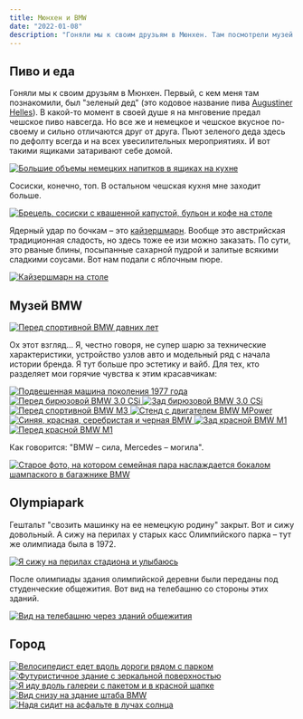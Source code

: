 ```yaml
---
title: Мюнхен и BMW
date: "2022-01-08"
description: "Гоняли мы к своим друзьям в Мюнхен. Там посмотрели музей BMW, съели баварские сосески и сделали немного фоток в городе."
---
```


## Пиво и еда
Гоняли мы к своим друзьям в Мюнхен. Первый, с кем меня там познакомили, был "зеленый дед" (это кодовое название пива [Augustiner Helles](https://www.beermerchants.com/augustiner-helles)). В какой-то момент в своей душе я на мнговение предал чешское пиво навсегда. Но все же и немецкое и чешское вкусное по-своему и сильно отличаются друг от друга. Пьют зеленого деда здесь по дефолту всегда и на всех увесилительных мероприятиях. И вот такими ящиками затаривают себе домой.

<a href="https://dl.dropboxusercontent.com/s/sk9uwnq0zaxz5gp/beer.jpg?dl=0" target="_blank" rel="noreferrer">
    <img src="https://dl.dropboxusercontent.com/s/gtohw74x24xrycx/beer-imresizer.jpeg?dl=0" alt="Большие объемы немецких напитков в ящиках на кухне" title="Большие объемы немецких напитков в ящиках на кухне"/>
</a>

Сосиски, конечно, топ. В остальном чешская кухня мне заходит больше.

<a href="https://dl.dropboxusercontent.com/s/jfiaih10khie4wg/german%20food.jpg?dl=0" target="_blank" rel="noreferrer">
    <img src="https://dl.dropboxusercontent.com/s/rr9wsv620lgg8fn/german%20food-imresizer.jpeg?dl=0" alt="Брецель, сосиски с квашенной капустой, бульон и кофе на столе" title="Брецель, сосиски с квашенной капустой, бульон и кофе на столе"/>
</a>

Ядерный удар по бочкам – это [кайзершмарн](https://en.wikipedia.org/wiki/Kaiserschmarrn). Вообще это австрийская традиционная сладость, но здесь тоже ее изи можно заказать. По сути, это рваные блины, посыпанные сахарной пудрой и залитые всякими сладкими соусами. Вот нам подали с яблочным пюре.

<a href="https://dl.dropboxusercontent.com/s/o0pfyqhhpfaf0x9/german%20sweets.jpg?dl=0" target="_blank" rel="noreferrer">
    <img src="https://dl.dropboxusercontent.com/s/0dmmxppqloes51l/german%20sweets-imresizer.jpeg?dl=0" alt="Кайзершмарн на столе" title="Кайзершмарн на столе"/>
</a>

## Музей BMW
<a href="https://dl.dropboxusercontent.com/s/irtiyniwkhew56f/bmw%204.jpg?dl=0" target="_blank" rel="noreferrer">
    <img src="https://dl.dropboxusercontent.com/s/4b9ychpoircgd5w/bmw%204-imresizer.jpeg?dl=0" alt="Перед спортивной BMW давних лет" title="Перед спортивной BMW давних лет"/>
</a>

Ох этот взгляд... Я, честно говоря, не супер шарю за технические характеристики, устройство узлов авто и модельный ряд с начала истории бренда. Я тут больше про эстетику и вайб. Для тех, кто разделяет мои горячие чувства к этим красавчикам:

<a href="https://dl.dropboxusercontent.com/s/na4kz79td8yrg4c/bmw%201.jpg?dl=0" target="_blank" rel="noreferrer">
    <img src="https://dl.dropboxusercontent.com/s/vsngvomv40c8czb/bmw%201-imresizer.jpeg?dl=0" alt="Подвешенная машина поколения 1977 года" title="Подвешенная машина поколения 1977 года"/>
</a>

<a href="https://dl.dropboxusercontent.com/s/1l57v9nlclk8zqs/bmw%202.jpg?dl=0" target="_blank" rel="noreferrer">
    <img src="https://dl.dropboxusercontent.com/s/hh33w2e95jcnewc/bmw%202-imresizer.jpeg?dl=0" alt="Перед бирюзовой BMW 3.0 CSi" title="Перед бирюзовой BMW 3.0 CSi"/>
</a>

<a href="https://dl.dropboxusercontent.com/s/uf1k6dx1t1izea7/bmw%203.jpg?dl=0" target="_blank" rel="noreferrer">
    <img src="https://dl.dropboxusercontent.com/s/au2aoxvsfdkq9l4/bmw%203-imresizer.jpeg?dl=0" alt="Зад бирюзовой BMW 3.0 CSi" title="Зад бирюзовой BMW 3.0 CSi"/>
</a>

<a href="https://dl.dropboxusercontent.com/s/0zigigbc1uq6s9j/bmw%205.jpg?dl=0" target="_blank" rel="noreferrer">
    <img src="https://dl.dropboxusercontent.com/s/vqpyhcjuexp18li/bmw%205-imresizer.jpeg?dl=0" alt="Перед спортивной BMW M3" title="Перед спортивной BMW M3"/>
</a>

<a href="hhttps://dl.dropboxusercontent.com/s/122bcn6jog7zvs9/engine.jpg?dl=0" target="_blank" rel="noreferrer">
    <img src="https://dl.dropboxusercontent.com/s/0b0obslkdlnfco5/engine-imresizer.jpeg?dl=0" alt="Стенд с двигателем BMW MPower" title="Стенд с двигателем BMW MPower"/>
</a>

<a href="https://dl.dropboxusercontent.com/s/1de6ai3kofl90jn/bmw%208.jpg?dl=0" target="_blank" rel="noreferrer">
    <img src="https://dl.dropboxusercontent.com/s/341osevnl65rihw/bmw%208-imresizer.jpeg?dl=0" alt="Синяя, красная, серебристая и черная BMW" title="Синяя, красная, серебристая и черная BMW"/>
</a>

<a href="https://dl.dropboxusercontent.com/s/y0jlgh976jezifv/bmw%209.jpg?dl=0" target="_blank" rel="noreferrer">
    <img src="https://dl.dropboxusercontent.com/s/dmgsw4b7vb7pikn/bmw%209-imresizer.jpeg?dl=0" alt="Зад красной BMW M1" title="Зад красной BMW M1"/>
</a>

<a href="https://dl.dropboxusercontent.com/s/4ld4ulmw9bunpu2/bmw%2010.jpg?dl=0" target="_blank" rel="noreferrer">
    <img src="https://dl.dropboxusercontent.com/s/1q9s6n1wns01zhc/bmw%2010-imresizer.jpeg?dl=0" alt="Перед красной BMW M1" title="Перед красной BMW M1"/>
</a>

Как говорится: "BMW – сила, Mercedes – могила".

<a href="https://dl.dropboxusercontent.com/s/thxoug3imnhtjag/bmw%207.jpg?dl=0" target="_blank" rel="noreferrer">
    <img src="https://dl.dropboxusercontent.com/s/3lpmaarz6zgs6o2/bmw%207-imresizer.jpeg?dl=0" alt="Старое фото, на котором семейная пара наслаждается бокалом шампаского в багажнике BMW" title="Старое фото, на котором семейная пара наслаждается бокалом шампаского в багажнике BMW"/>
</a>

## Olympiapark
Гештальт "свозить машинку на ее немецкую родину" закрыт. Вот и сижу довольный. А сижу на перилах у старых касс Олимпийского парка – тут же олимпиада была в 1972.

<a href="https://dl.dropboxusercontent.com/s/4945ptlibixput9/olympic%20park.jpg?dl=0" target="_blank" rel="noreferrer">
    <img src="https://dl.dropboxusercontent.com/s/j2jupl0bic031nx/olympic%20park-imresizer.jpeg?dl=0" alt="Я сижу на перилах стадиона и улыбаюсь" title="Я сижу на перилах стадиона и улыбаюсь"/>
</a>

После олимпиады здания олимпийской деревни были переданы под студенческие общежития. Вот вид на телебашню со стороны этих зданий.

<a href="https://dl.dropboxusercontent.com/s/bh289i8ezz5hxp0/tv%20tower.jpg?dl=0" target="_blank" rel="noreferrer">
    <img src="https://dl.dropboxusercontent.com/s/p6p8sls1ralxiug/tv%20tower-imresizer.jpeg?dl=0" alt="Вид на телебашню через зданий общежития" title="Вид на телебашню через зданий общежития"/>
</a>

## Город
<a href="https://dl.dropboxusercontent.com/s/en0ngjzkahzwwqm/cyclist.jpg?dl=0" target="_blank" rel="noreferrer">
    <img src="https://dl.dropboxusercontent.com/s/e2t0im59fmb50l7/cyclist-imresizer.jpeg?dl=0" alt="Велосипедист едет вдоль дороги рядом с парком" title="Велосипедист едет вдоль дороги рядом с парком"/>
</a>

<a href="https://dl.dropboxusercontent.com/s/sajix1qlp6g0uwb/museum%20view.jpg?dl=0" target="_blank" rel="noreferrer">
    <img src="https://dl.dropboxusercontent.com/s/7ithfg05leg7ccz/museum%20view-imresizer.jpeg?dl=0" alt="Футуристичное здание с зеркальной поверхностью" title="Футуристичное здание с зеркальной поверхностью"/>
</a>

<a href="https://dl.dropboxusercontent.com/s/qlj9qsp2mlnm8pt/walking%20legend.jpg?dl=0" target="_blank" rel="noreferrer">
    <img src="https://dl.dropboxusercontent.com/s/ujfdzslh8bpc7s4/walking%20legend-imresizer.jpeg?dl=0" alt="Я иду вдоль галереи с пакетом и в красной шапке" title="Я иду вдоль галереи с пакетом и в красной шапке"/>
</a>

<a href="https://dl.dropboxusercontent.com/s/e97dewkj7rqb5qb/bmw%20headquarter.jpg?dl=0" target="_blank" rel="noreferrer">
    <img src="https://dl.dropboxusercontent.com/s/gm231y60gx5h9x2/bmw%20headquarter-imresizer.jpeg?dl=0" alt="Вид снизу на здание штаба BMW" title="Вид снизу на здание штаба BMW"/>
</a>

<a href="https://dl.dropboxusercontent.com/s/ycc2fp02bjxw681/mice.jpg?dl=0" target="_blank" rel="noreferrer">
    <img src="https://dl.dropboxusercontent.com/s/tfaxoh9hn5sxiap/mice-imresizer.jpeg?dl=0" alt="Надя сидит на асфальте в лучах солнца" title="Надя сидит на асфальте в лучах солнца"/>
</a>


